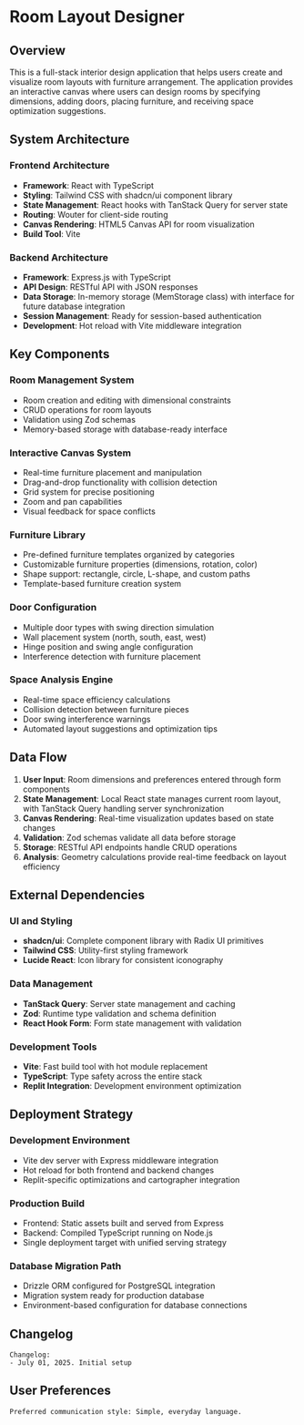 # Room Layout Designer

## Overview

This is a full-stack interior design application that helps users create and visualize room layouts with furniture arrangement. The application provides an interactive canvas where users can design rooms by specifying dimensions, adding doors, placing furniture, and receiving space optimization suggestions.

## System Architecture

### Frontend Architecture
- **Framework**: React with TypeScript
- **Styling**: Tailwind CSS with shadcn/ui component library
- **State Management**: React hooks with TanStack Query for server state
- **Routing**: Wouter for client-side routing
- **Canvas Rendering**: HTML5 Canvas API for room visualization
- **Build Tool**: Vite

### Backend Architecture
- **Framework**: Express.js with TypeScript
- **API Design**: RESTful API with JSON responses
- **Data Storage**: In-memory storage (MemStorage class) with interface for future database integration
- **Session Management**: Ready for session-based authentication
- **Development**: Hot reload with Vite middleware integration

## Key Components

### Room Management System
- Room creation and editing with dimensional constraints
- CRUD operations for room layouts
- Validation using Zod schemas
- Memory-based storage with database-ready interface

### Interactive Canvas System
- Real-time furniture placement and manipulation
- Drag-and-drop functionality with collision detection
- Grid system for precise positioning
- Zoom and pan capabilities
- Visual feedback for space conflicts

### Furniture Library
- Pre-defined furniture templates organized by categories
- Customizable furniture properties (dimensions, rotation, color)
- Shape support: rectangle, circle, L-shape, and custom paths
- Template-based furniture creation system

### Door Configuration
- Multiple door types with swing direction simulation
- Wall placement system (north, south, east, west)
- Hinge position and swing angle configuration
- Interference detection with furniture placement

### Space Analysis Engine
- Real-time space efficiency calculations
- Collision detection between furniture pieces
- Door swing interference warnings
- Automated layout suggestions and optimization tips

## Data Flow

1. **User Input**: Room dimensions and preferences entered through form components
2. **State Management**: Local React state manages current room layout, with TanStack Query handling server synchronization
3. **Canvas Rendering**: Real-time visualization updates based on state changes
4. **Validation**: Zod schemas validate all data before storage
5. **Storage**: RESTful API endpoints handle CRUD operations
6. **Analysis**: Geometry calculations provide real-time feedback on layout efficiency

## External Dependencies

### UI and Styling
- **shadcn/ui**: Complete component library with Radix UI primitives
- **Tailwind CSS**: Utility-first styling framework
- **Lucide React**: Icon library for consistent iconography

### Data Management
- **TanStack Query**: Server state management and caching
- **Zod**: Runtime type validation and schema definition
- **React Hook Form**: Form state management with validation

### Development Tools
- **Vite**: Fast build tool with hot module replacement
- **TypeScript**: Type safety across the entire stack
- **Replit Integration**: Development environment optimization

## Deployment Strategy

### Development Environment
- Vite dev server with Express middleware integration
- Hot reload for both frontend and backend changes
- Replit-specific optimizations and cartographer integration

### Production Build
- Frontend: Static assets built and served from Express
- Backend: Compiled TypeScript running on Node.js
- Single deployment target with unified serving strategy

### Database Migration Path
- Drizzle ORM configured for PostgreSQL integration
- Migration system ready for production database
- Environment-based configuration for database connections

## Changelog
```
Changelog:
- July 01, 2025. Initial setup
```

## User Preferences

```
Preferred communication style: Simple, everyday language.
```